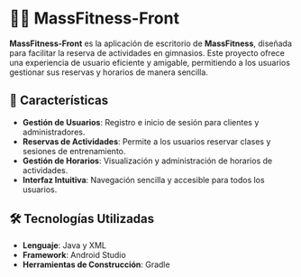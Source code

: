 # 🏋️‍♂️ MassFitness-Front

**MassFitness-Front** es la aplicación de escritorio de **MassFitness**, diseñada para facilitar la reserva de actividades en gimnasios. Este proyecto ofrece una experiencia de usuario eficiente y amigable, permitiendo a los usuarios gestionar sus reservas y horarios de manera sencilla.

## 🌟 Características

- **Gestión de Usuarios**: Registro e inicio de sesión para clientes y administradores.
- **Reservas de Actividades**: Permite a los usuarios reservar clases y sesiones de entrenamiento.
- **Gestión de Horarios**: Visualización y administración de horarios de actividades.
- **Interfaz Intuitiva**: Navegación sencilla y accesible para todos los usuarios.

## 🛠️ Tecnologías Utilizadas

- **Lenguaje**: Java y XML
- **Framework**: Android Studio
- **Herramientas de Construcción**: Gradle
